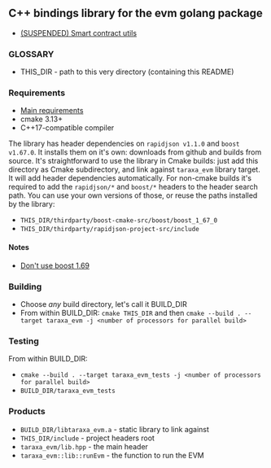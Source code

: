## C++ bindings library for the evm golang package

- [(SUSPENDED) Smart contract utils](contracts/README.md)

### GLOSSARY
- THIS_DIR - path to this very directory (containing this README)

### Requirements
- [Main requirements](../README.md#Requirements)
- cmake 3.13+
- C++17-compatible compiler

The library has header dependencies on `rapidjson v1.1.0` and `boost v1.67.0`.
It installs them on it's own: downloads from github and builds from source.
It's straightforward to use the library in Cmake builds: just add this directory as
Cmake subdirectory, and link against `taraxa_evm` library target. It will add header dependencies
automatically.
For non-cmake builds it's required to add the `rapidjson/*` and `boost/*` headers to the header 
search path. 
You can use your own versions of those, or reuse the paths installed by the library:
- `THIS_DIR/thirdparty/boost-cmake-src/boost/boost_1_67_0`
- `THIS_DIR/thirdparty/rapidjson-project-src/include`

#### Notes
- [Don't use boost 1.69](https://stackoverflow.com/questions/54911422/are-some-libraries-in-boost-1-69-not-compatible-with-macos)

### Building
- Choose *any* build directory, let's call it BUILD_DIR
- From within BUILD_DIR: 
`cmake THIS_DIR` 
and then 
`cmake --build . --target taraxa_evm -j <number of processors for parallel build>`

### Testing
From within BUILD_DIR: 
- `cmake --build . --target taraxa_evm_tests -j <number of processors for parallel build>`
- `BUILD_DIR/taraxa_evm_tests`

### Products
- `BUILD_DIR/libtaraxa_evm.a` - static library to link against
- `THIS_DIR/include` - project headers root
- `taraxa_evm/lib.hpp` - the main header
- `taraxa_evm::lib::runEvm` - the function to run the EVM